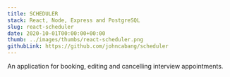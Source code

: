 ```yaml
---
title: SCHEDULER
stack: React, Node, Express and PostgreSQL
slug: react-scheduler
date: 2020-10-01T00:00:00+00:00
thumb: ../images/thumbs/react-scheduler.png
githubLink: https://github.com/johncabang/scheduler
---
```


An application for booking, editing and cancelling interview appointments.
